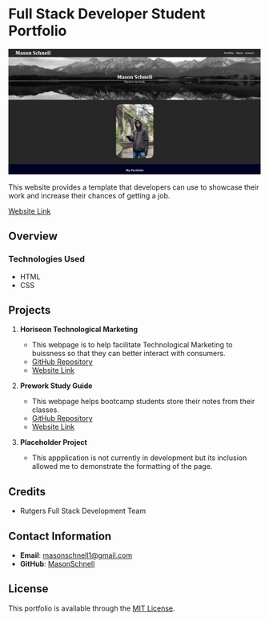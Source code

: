 # Full Stack Developer Student Portfolio

![Screenshot of Website](css/images/README_Screenshot.png)

This website provides a template that developers can use to showcase their work and increase their chances of getting a job.

[Website Link](https://masonschnell.github.io/professional-portfolio/)

## Overview

### Technologies Used

-   HTML
-   CSS

## Projects

1. **Horiseon Technological Marketing**

    - This webpage is to help facilitate Technological Marketing to buissness so that they can better interact with consumers.
    - [GitHub Repository](https://github.com/MasonSchnell/horiseon-challenge)
    - [Website Link](https://masonschnell.github.io/horiseon-challenge/)

2. **Prework Study Guide**

    - This webpage helps bootcamp students store their notes from their classes.
    - [GitHub Repository](https://github.com/MasonSchnell/prework-study-guide)
    - [Website Link](https://masonschnell.github.io/prework-study-guide/)

3. **Placeholder Project**
    - This appplication is not currently in development but its inclusion allowed me to demonstrate the formatting of the page.

## Credits

-   Rutgers Full Stack Development Team

## Contact Information

-   **Email**: masonschnell1@gmail.com
-   **GitHub**: [MasonSchnell](https://github.com/MasonSchnell)

## License

This portfolio is available through the [MIT License](LICENSE).
